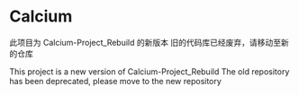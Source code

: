 # Calcium
此项目为 Calcium-Project_Rebuild 的新版本
旧的代码库已经废弃，请移动至新的仓库

This project is a new version of Calcium-Project_Rebuild
The old repository has been deprecated, please move to the new repository
